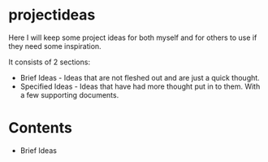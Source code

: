 # projectideas

Here I will keep some project ideas for both myself and for others to use if they need some inspiration.

It consists of 2 sections:
* Brief Ideas - Ideas that are not fleshed out and are just a quick thought.
* Specified Ideas - Ideas that have had more thought put in to them. With a few supporting documents.

# Contents
* Brief Ideas
